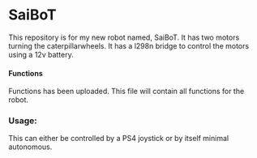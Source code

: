 # SaiBoT
This repository is for my new robot named, SaiBoT. It has two motors turning the caterpillarwheels. It has a l298n bridge to control the motors using a 12v battery.

#### Functions
Functions has been uploaded. This file will contain all functions for the robot.

### Usage:
This can either be controlled by a PS4 joystick or by itself minimal autonomous.
